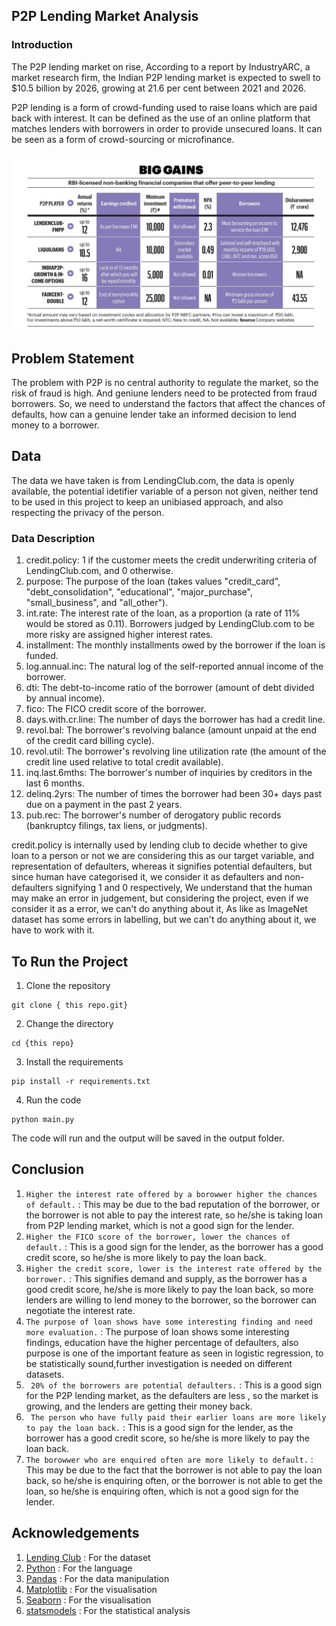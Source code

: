 ## P2P Lending Market Analysis


### Introduction

The P2P lending market on rise, According to a report by IndustryARC, a market research firm, 
the Indian P2P lending market is expected to swell to $10.5 billion by 2026, growing at 21.6 per 
cent between 2021 and 2026.

P2P lending is a form of crowd-funding used to raise loans which are paid back with interest.
It can be defined as the use of an online platform that matches lenders with borrowers in order
to provide unsecured loans. It can be seen as a form of crowd-sourcing or microfinance.


![RBI](80-81.webp)





## Problem Statement
The problem with P2P is no central authority to regulate the market, so the risk of fraud is high.
And geniune lenders need to be protected from fraud borrowers. So, we need to understand the 
factors that affect the chances of defaults, how can a genuine lender take an informed decision
to lend money to a borrower. 

## Data

The data we have taken is from LendingClub.com, the data is openly available, the 
potential idetifier variable of a person not given, neither tend to be used in this 
project to keep an unibiased approach, and also respecting the privacy of the person.

### Data Description

1. credit.policy: 1 if the customer meets the credit underwriting criteria of LendingClub.com, and 0 otherwise. 
2. purpose: The purpose of the loan (takes values "credit_card", "debt_consolidation", "educational", "major_purchase", "small_business", and "all_other"). 
3. int.rate: The interest rate of the loan, as a proportion (a rate of 11% would be stored as 0.11). Borrowers judged by LendingClub.com to be more risky are assigned higher interest rates. 
4. installment: The monthly installments owed by the borrower if the loan is funded. 
5. log.annual.inc: The natural log of the self-reported annual income of the borrower. 
6. dti: The debt-to-income ratio of the borrower (amount of debt divided by annual income). 
7. fico: The FICO credit score of the borrower. 
8. days.with.cr.line: The number of days the borrower has had a credit line. 
9. revol.bal: The borrower's revolving balance (amount unpaid at the end of the credit card billing cycle). 
10. revol.util: The borrower's revolving line utilization rate (the amount of the credit line used relative to total credit available). 
11. inq.last.6mths: The borrower's number of inquiries by creditors in the last 6 months. 
12. delinq.2yrs: The number of times the borrower had been 30+ days past due on a payment in the past 2 years. 
13. pub.rec: The borrower's number of derogatory public records (bankruptcy filings, tax liens, or judgments).

credit.policy is internally used by lending club to decide whether to give loan to a person or not
we are considering this as our target variable, and representation of defaulters, whereas it signifies
potential defaulters, but since human have categorised it, we consider it as defaulters and non-defaulters
signifying 1 and 0 respectively, We understand that the human may make an error in judgement, but considering
the project, even if we consider it as a error, we can't do anything about it, As like as ImageNet dataset
has some errors in labelling, but we can't do anything about it, we have to work with it.


## To Run the Project

1. Clone the repository
```dockerignore
git clone { this repo.git}
```

2. Change the directory
```dockerignore
cd {this repo}
```

3. Install the requirements
```dockerignore
pip install -r requirements.txt
```

4. Run the code
```dockerignore
python main.py
```

The code will run and the output will be saved in the output folder.


## Conclusion

1. `Higher the interest rate offered by a borowwer higher the chances of default.` : This may be due to the bad reputation of the borrower, or the borrower is not able to pay the interest rate, so he/she is taking loan from P2P lending market, which is not a good sign for the lender.
2. `Higher the FICO score of the borrower, lower the chances of default.` : This is a good sign for the lender, as the borrower has a good credit score, so he/she is more likely to pay the loan back.
3. `Higher the credit score, lower is the interest rate offered by the borrower.` : This signifies demand and supply, as the borrower has a good credit score, he/she is more likely to pay the loan back, so more lenders are willing to lend money to the borrower, so the borrower can negotiate the interest rate.
4. `The purpose of loan shows have some interesting finding and need more evaluation.` : The purpose of loan shows some interesting findings, education have the higher percentage of defaulters, also purpose is one of the important feature as seen in logistic regression, to be statistically sound,further investigation is needed on different datasets.
5. ` 20% of the borrowers are potential defaulters.` : This is a good sign for the P2P lending market, as the defaulters are less , so the market is growing, and the lenders are getting their money back.
6. ` The person who have fully paid their earlier loans are more likely to pay the loan back.` : This is a good sign for the lender, as the borrower has a good credit score, so he/she is more likely to pay the loan back.
7. `The borowwer who are enquired often are more likely to default.` : This may be due to the fact that the borrower is not able to pay the loan back, so he/she is enquiring often, or the borrower is not able to get the loan, so he/she is enquiring often, which is not a good sign for the lender.


## Acknowledgements

1. [Lending Club](https://www.lendingclub.com/) : For the dataset
2. [Python](https://www.python.org/) : For the language
3. [Pandas](https://pandas.pydata.org/) : For the data manipulation
4. [Matplotlib](https://matplotlib.org/) : For the visualisation
5. [Seaborn](https://seaborn.pydata.org/) : For the visualisation
6. [statsmodels](https://www.statsmodels.org/stable/index.html) : For the statistical analysis



